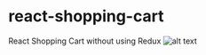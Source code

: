 # react-shopping-cart
React Shopping Cart without using Redux
![alt text](https://www.sivadass.in/wp-content/uploads/2016/11/sivadass.jpg "React Shopping cart")

